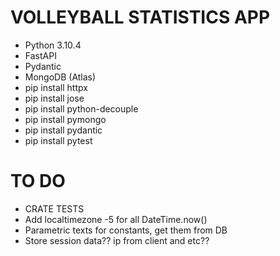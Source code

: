 # VOLLEYBALL STATISTICS APP

- Python 3.10.4
- FastAPI
- Pydantic
- MongoDB (Atlas)
- pip install httpx
- pip install jose
- pip install python-decouple
- pip install pymongo
- pip install pydantic
- pip install pytest


# TO DO
- CRATE TESTS
- Add localtimezone -5 for all DateTime.now()
- Parametric texts for constants, get them from DB
- Store session data?? ip from client and etc??